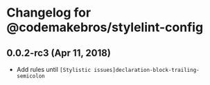 # Changelog for @codemakebros/stylelint-config

## 0.0.2-rc3 (Apr 11, 2018)

* Add rules until `[Stylistic issues]declaration-block-trailing-semicolon`
